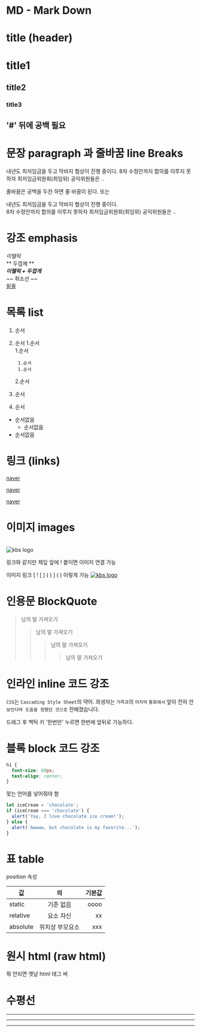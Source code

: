 # MD - Mark Down 

# title (header)
# title1
## title2
### title3
## '#' 뒤에 공백 필요

# 문장 paragraph 과 줄바꿈 line Breaks

내년도 최저임금을 두고 막바지 협상이 진행 중이다. 
8차 수정안까지 합의를 이루지 못하자 최저임금위원회(최임위) 공익위원들은 ..

줄바꿈은 공백을 두칸 하면 줄 바꿈이 된다. 또는 <br/>

내년도 최저임금을 두고 막바지 협상이 진행 중이다.  
8차 수정안까지 합의를 이루지 못하자 최저임금위원회(최임위) 공익위원들은 ..

# 강조 emphasis
_이텔릭_  
** 두껍께 **  
**_이텔릭 + 두껍게_**   
~~ 취소선 ~~    
<u> 밑줄 </u>  

# 목록 list

1. 순서
1. 순서
    1.순서    
    1.순서

        1.순서
        1.순서
    
    2.순서
1. 순서
1. 순서

- 순서없음
    - 순서없음
- 순서없음

# 링크 (links)

<a href="www.naver.com">naver</a> 

[naver](www.naver.com)

[naver](www.naver.com "a 태그 title 설명 추가 가능")

# 이미지 images

![]()

![kbs logo](https://mimgnews.pstatic.net/image/upload/office_logo/056/2020/09/15/logo_056_6_20200915153508.png)

링크와 같지만 제잎 앞에 ! 붙이면 이미지 연결 가능

이미지 링크  [ ! [ ] ( ) ] ( ) 이렇게 가능 
[![kbs logo](https://mimgnews.pstatic.net/image/upload/office_logo/056/2020/09/15/logo_056_6_20200915153508.png)](www.kbs.co.kr)

# 인용문 BlockQuote

> 남의 말 가져오기  
>> 남의 말 가져오기    
>>> 남의 말 가져오기  
>>>> 남의 말 가져오기 

# 인라인 inline 코드 강조

`CSS`는 `Cascading Style Sheet`의 약어.
희생자는 `가족과`의 `마지막` `통화에서` 앞이 전혀 안 `보인다며 도움을 청했던 것으로` 전해졌습니다.

드래그 후 백틱 키 '한번만' 누르면 한번에 앞뒤로 가능하다.

# 블록 block 코드 강조

```css
h1 {
  font-size: 60px;
  text-align: center;
}
```
맞는 언어를 넣어줘야 함

```js
let iceCream = 'chocolate';
if (iceCream === 'chocolate') {
  alert('Yay, I love chocolate ice cream!');
} else {
  alert('Awwww, but chocolate is my favorite...');
}
```

# 표 table

position 속성

값 | 의 | 기본값
--|:--:|--:
static | 기준 없음 | oooo
relative | 요소 자신 | xx
absolute | 위치상 부모요소 | xxx

# 원시 html (raw html)
뭐 안되면 옛날 html 태그 써

# 수평선

--- 
***
___
